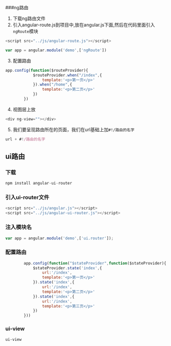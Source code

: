 ###ng路由
1. 下载ng路由文件
2. 引入angular-route.js到项目中,放在angular.js下面,然后在代码里面引入`ngRoute`模块
```javascript
<script src="../js/angular-route.js"></script>
```

```javascript
var app = angular.module('demo',['ngRoute'])
```
3. 配置路由
```javascript
app.config(function($routeProvider){
			$routeProvider.when("/index",{
				template:'<p>第一页</p>'
			}).when("/home",{
				template:'<p>第二页</p>'
			})
		})
```
4. 视图层上放
```javascript
<div ng-view=""></div>
```

5. 我们要呈现路由所在的页面，我们在url基础上加`#!/路由的名字`
```javascript
url + #!/路由的名字
```

## ui路由

### 下载
```javascript 
npm install angular-ui-router
```
### 引入ui-router文件
```javascript
<script src="../js/angular.js"></script>
<script src="../js/angular-ui-router.js"></script>
```
### 注入模块名
```javascript 
var app = angular.module('demo',['ui.router']);
```
###  配置路由
```javascript
		app.config(function("$stateProvider",function($stateProvider){
			$stateProvider.state('index',{
				url:'/index',
				template:'<p>第一页</p>'
			}).state('index',{
				url:'/index',
				template:'<p>第二页</p>'
			}).state('index',{
				url:'/index',
				template:'<p>第三页</p>'
			})
		}))
```
### ui-view
```ui-view```